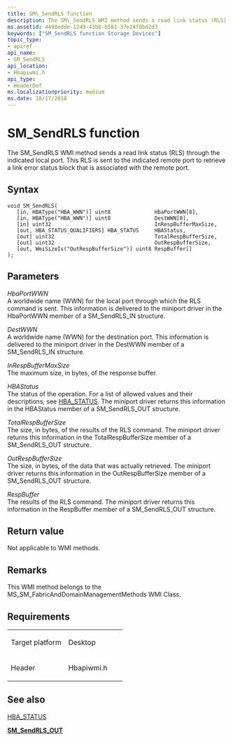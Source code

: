 ```yaml
---
title: SM\_SendRLS function
description: The SM\_SendRLS WMI method sends a read link status (RLS) through the indicated local port. This RLS is sent to the indicated remote port to retrieve a link error status block that is associated with the remote port.
ms.assetid: 4498edde-1249-43b8-b581-37e24f8bd2d3
keywords: ["SM_SendRLS function Storage Devices"]
topic_type:
- apiref
api_name:
- SM_SendRLS
api_location:
- Hbapiwmi.h
api_type:
- HeaderDef
ms.localizationpriority: medium
ms.date: 10/17/2018
---
```


# SM\_SendRLS function


The SM\_SendRLS WMI method sends a read link status (RLS) through the indicated local port. This RLS is sent to the indicated remote port to retrieve a link error status block that is associated with the remote port.

Syntax
------

```ManagedCPlusPlus
void SM_SendRLS(
   [in, HBAType("HBA_WWN")] uint8              HbaPortWWN[8],
   [in, HBAType("HBA_WWN")] uint8              DestWWN[8],
   [in] uint32                                 InRespBufferMaxSize,
   [out, HBA_STATUS_QUALIFIERS] HBA_STATUS     HBAStatus,
   [out] uint32                                TotalRespBufferSize,
   [out] uint32                                OutRespBufferSize,
   [out, WmiSizeIs("OutRespBufferSize")] uint8 RespBuffer[]
);
```

Parameters
----------

*HbaPortWWN*   
A worldwide name (WWN) for the local port through which the RLS command is sent. This information is delivered to the miniport driver in the HbaPortWWN member of a SM\_SendRLS\_IN structure.

*DestWWN*   
A worldwide name (WWN) for the destination port. This information is delivered to the miniport driver in the DestWWN member of a SM\_SendRLS\_IN structure.

*InRespBufferMaxSize*   
The maximum size, in bytes, of the response buffer.

*HBAStatus*   
The status of the operation. For a list of allowed values and their descriptions, see [HBA\_STATUS](hba-status.md). The miniport driver returns this information in the HBAStatus member of a SM\_SendRLS\_OUT structure.

*TotalRespBufferSize*   
The size, in bytes, of the results of the RLS command. The miniport driver returns this information in the TotalRespBufferSize member of a SM\_SendRLS\_OUT structure.

*OutRespBufferSize*   
The size, in bytes, of the data that was actually retrieved. The miniport driver returns this information in the OutRespBufferSize member of a SM\_SendRLS\_OUT structure.

*RespBuffer*   
The results of the RLS command. The miniport driver returns this information in the RespBuffer member of a SM\_SendRLS\_OUT structure.

Return value
------------

Not applicable to WMI methods.

Remarks
-------

This WMI method belongs to the MS\_SM\_FabricAndDomainManagementMethods WMI Class.

Requirements
------------

<table>
<colgroup>
<col width="50%" />
<col width="50%" />
</colgroup>
<tbody>
<tr class="odd">
<td align="left"><p>Target platform</p></td>
<td align="left">Desktop</td>
</tr>
<tr class="even">
<td align="left"><p>Header</p></td>
<td align="left">Hbapiwmi.h</td>
</tr>
</tbody>
</table>

## <span id="see_also"></span>See also


[HBA\_STATUS](hba-status.md)

[**SM\_SendRLS\_OUT**](https://docs.microsoft.com/windows-hardware/drivers/ddi/hbapiwmi/ns-hbapiwmi-_sm_sendrls_out)

 

 






